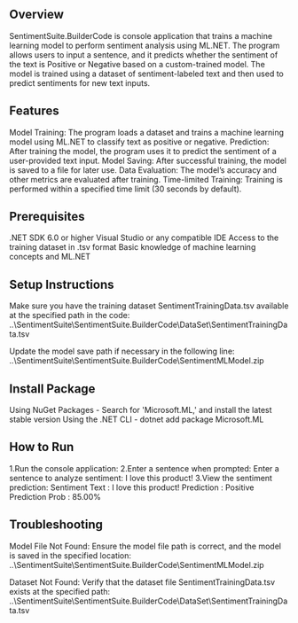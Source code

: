 ﻿Overview
------------
SentimentSuite.BuilderCode is console application that trains a machine learning model to perform sentiment analysis using ML.NET. The program allows users to input a sentence, and it predicts whether the sentiment of the text is Positive or Negative based on a custom-trained model. The model is trained using a dataset of sentiment-labeled text and then used to predict sentiments for new text inputs.

Features
------------
Model Training: The program loads a dataset and trains a machine learning model using ML.NET to classify text as positive or negative.
Prediction: After training the model, the program uses it to predict the sentiment of a user-provided text input.
Model Saving: After successful training, the model is saved to a file for later use.
Data Evaluation: The model’s accuracy and other metrics are evaluated after training.
Time-limited Training: Training is performed within a specified time limit (30 seconds by default).

Prerequisites
------------
.NET SDK 6.0 or higher
Visual Studio or any compatible IDE
Access to the training dataset in .tsv format
Basic knowledge of machine learning concepts and ML.NET

Setup Instructions
------------
Make sure you have the training dataset SentimentTrainingData.tsv available at the specified path in the code:
..\SentimentSuite\SentimentSuite.BuilderCode\DataSet\SentimentTrainingData.tsv

Update the model save path if necessary in the following line:
..\SentimentSuite\SentimentSuite.BuilderCode\SentimentMLModel.zip

Install Package
--------------
Using NuGet Packages - Search for 'Microsoft.ML,' and install the latest stable version
Using the .NET CLI - dotnet add package Microsoft.ML

How to Run
------------
1.Run the console application:
2.Enter a sentence when prompted:
	Enter a sentence to analyze sentiment:
	I love this product!
3.View the sentiment prediction:
	Sentiment Text  : I love this product!
	Prediction      : Positive
	Prediction Prob : 85.00%

Troubleshooting
------------
Model File Not Found: 
	Ensure the model file path is correct, and the model is saved in the specified location:
	..\SentimentSuite\SentimentSuite.BuilderCode\SentimentMLModel.zip

Dataset Not Found: 
	Verify that the dataset file SentimentTrainingData.tsv exists at the specified path:
	..\SentimentSuite\SentimentSuite.BuilderCode\DataSet\SentimentTrainingData.tsv




